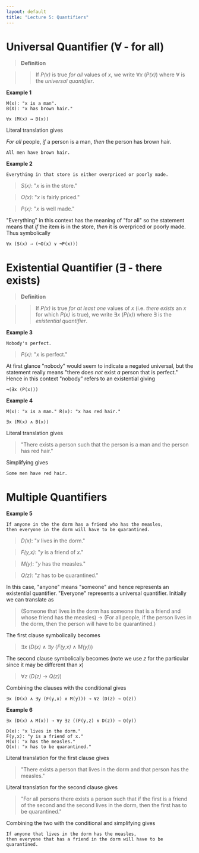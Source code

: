 ```yaml
---
layout: default
title: "Lecture 5: Quantifiers"
---
```


Universal Quantifier (∀ - for all)
==================================

> **Definition**

> > If *P(x)* is true *for all* values of *x*, we write ∀*x* (*P(x)*)
> > where ∀ is the *universal quantifier*.

**Example 1**

    M(x): "x is a man". 
    B(X): "x has brown hair."
    
    ∀x (M(x) → B(x))

Literal translation gives

*For all* people, *if* a person is a man, *then* the person has brown
hair.

    All men have brown hair.

**Example 2**

    Everything in that store is either overpriced or poorly made.

> *S(x)*: "*x* is in the store."

> *O(x)*: "*x* is fairly priced."

> *P(x)*: "*x* is well made."

"Everything" in this context has the meaning of "for all" so the
statement means that *if* the item is in the store, *then* it is
overpriced or poorly made. Thus symbolically

    ∀x (S(x) → (¬O(x) ∨ ¬P(x)))

Existential Quantifier (∃ - there exists)
=========================================

> **Definition**

> > If *P(x)* is true *for at least one* values of *x* (i.e. *there
> > exists* an *x* for which *P(x)* is true), we write ∃*x* (*P(x)*) where
> > ∃ is the *existential quantifier*.

**Example 3**

    Nobody's perfect.

> *P(x)*: "*x* is perfect."

At first glance "nobody" would seem to indicate a negated universal,
but the statement really means "there does *not* exist *a* person that
is perfect." Hence in this context "nobody" refers to an existential
giving

    ¬(∃x (P(x)))

**Example 4**

    M(x): "x is a man." R(x): "x has red hair."
    
    ∃x (M(x) ∧ B(x))

Literal translation gives

> "There exists a person such that the person is a man and the person
> has red hair."

Simplifying gives

    Some men have red hair.

Multiple Quantifiers
====================

**Example 5**

    If anyone in the the dorm has a friend who has the measles,
    then everyone in the dorm will have to be quarantined.

> *D(x)*: "*x* lives in the dorm."

> *F(y,x)*: "*y* is a friend of *x*."

> *M(y)*: "*y* has the measles."

> *Q(z)*: "*z* has to be quarantined."

In this case, "anyone" means "someone" and hence represents an
existential quantifier. "Everyone" represents a universal quantifier.
Initially we can translate as

> (Someone that lives in the dorm has someone that is a friend and whose
> friend has the measles) → (For all people, if the person lives in the
> dorm, then the person will have to be quarantined.)

The first clause symbolically becomes

> ∃*x* (*D(x)* ∧ ∃*y* (*F(y,x)* ∧ *M(y)*))

The second clause symbolically becomes (note we use *z* for the
particular since it may be different than *x*)

> ∀*z* (*D(z)* → *Q(z)*)

Combining the clauses with the conditional gives

    ∃x (D(x) ∧ ∃y (F(y,x) ∧ M(y))) → ∀z (D(z) → Q(z))

**Example 6**

    ∃x (D(x) ∧ M(x)) → ∀y ∃z ((F(y,z) ∧ D(z)) → Q(y))
    
    D(x): "x lives in the dorm."
    F(y,x): "y is a friend of x."
    M(x): "x has the measles."
    Q(x): "x has to be quarantined."

Literal translation for the first clause gives

> "There exists a person that lives in the dorm and that person has the
> measles."

Literal translation for the second clause gives

> "For all persons there exists a person such that if the first is a
> friend of the second and the second lives in the dorm, then the first
> has to be quarantined."

Combining the two with the conditional and simplifying gives

    If anyone that lives in the dorm has the measles, 
    then everyone that has a friend in the dorm will have to be quarantined.
